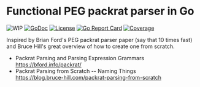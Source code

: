 # Functional PEG packrat parser in Go

![WIP](https://img.shields.io/badge/status-wip-red.svg)
[![GoDoc](https://godoc.org/github.com/rwxrob/rat?status.svg)](https://godoc.org/github.com/rwxrob/rat)
[![License](https://img.shields.io/badge/license-Apache2-brightgreen.svg)](LICENSE)
[![Go Report Card](https://goreportcard.com/badge/github.com/rwxrob/rat)](https://goreportcard.com/report/github.com/rwxrob/rat)
[![Coverage](https://gocover.io/_badge/github.com/rwxrob/rat)](https://gocover.io/github.com/rwxrob/rat)

Inspired by Brian Ford's PEG packrat parser paper (say that 10 times fast) and Bruce Hill's great overview of how to create one from scratch.

* Packrat Parsing and Parsing Expression Grammars  
  <https://bford.info/packrat/>
* Packrat Parsing from Scratch -- Naming Things  
  <https://blog.bruce-hill.com/packrat-parsing-from-scratch>
